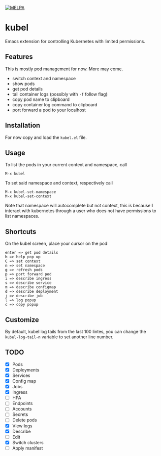 [![MELPA](https://melpa.org/packages/kubel-badge.svg)](https://melpa.org/#/kubel)

# kubel

Emacs extension for controlling Kubernetes with limited permissions.

## Features
This is mostly pod management for now. More may come.

- switch context and namespace
- show pods
- get pod details
- tail container logs (possibly with `-f` follow flag)
- copy pod name to clipboard
- copy container log command to clipboard
- port forward a pod to your localhost

## Installation

For now copy and load the `kubel.el` file.

## Usage

To list the pods in your current context and namespace, call
```
M-x kubel
```
To set said namespace and context, respectively call
```
M-x kubel-set-namespace
M-x kubel-set-context
```
Note that namespace will autocomplete but not context,
this is because I interact with kubernetes through a user who
does not have permissions to list namespaces.

## Shortcuts

On the kubel screen, place your cursor on the pod
```
enter => get pod details
h => help pop up
C => set context
n => set namespace
g => refresh pods
p => port forward pod
i => describe ingress
s => describe service
m => describe configmap
d => describe deployment
j => describe job
l => log popup
c => copy popup
```

## Customize

By default, kubel log tails from the last 100 lintes, you can change the `kubel-log-tail-n` variable to set another line number.


## TODO
- [x] Pods
- [x] Deployments
- [x] Services
- [x] Config map
- [x] Jobs
- [x] Ingress
- [ ] HPA
- [ ] Endpoints
- [ ] Accounts
- [ ] Secrets
- [ ] Delete pods
- [x] View logs
- [x] Describe
- [ ] Edit
- [x] Switch clusters
- [ ] Apply manifest
